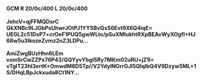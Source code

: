 #### GCM R 20/0c/400 L 20/0c/400
**JehcV+qjFFMQDsrC**<br/>**QkXNBc9LJGbPsUhwrJOtPJ1YYSBvQxS6Evt9X6Q4iqE=**<br/>**UEGL2c51DsP7+crOeF1PUQ5gwWLto/pSuXMIukhtRXpBEAvWyXOgfI+HJ68w5u3IkozeZvmz2nZ3LDPu...**<br/><br/>
**AmiZwgBUzHhn6LEm**<br/>**vxmSrCwZZPx76P43/QQYyvYbglSRy7MKm02uRU+jZ1I=**<br/>**vTgIT23hI3ertK+OmwdM8D5Tp//V2YdylNOrrGJI5QIqIbQ4V9Dzyw5ML+1S/DHqLBpJckxuda8Ct1NY...**